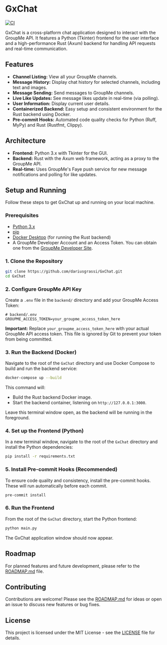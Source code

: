 # GxChat

[![CI](https://github.com/dariusgrassi/GxChat/actions/workflows/ci.yml/badge.svg)](https://github.com/dariusgrassi/GxChat/actions/workflows/ci.yml)

GxChat is a cross-platform chat application designed to interact with the GroupMe API. It features a Python (Tkinter) frontend for the user interface and a high-performance Rust (Axum) backend for handling API requests and real-time communication.

## Features

-   **Channel Listing:** View all your GroupMe channels.
-   **Message History:** Display chat history for selected channels, including text and images.
-   **Message Sending:** Send messages to GroupMe channels.
-   **Live Like Updates:** See message likes update in real-time (via polling).
-   **User Information:** Display current user details.
-   **Containerized Backend:** Easy setup and consistent environment for the Rust backend using Docker.
-   **Pre-commit Hooks:** Automated code quality checks for Python (Ruff, MyPy) and Rust (Rustfmt, Clippy).

## Architecture

-   **Frontend:** Python 3.x with Tkinter for the GUI.
-   **Backend:** Rust with the Axum web framework, acting as a proxy to the GroupMe API.
-   **Real-time:** Uses GroupMe's Faye push service for new message notifications and polling for like updates.

## Setup and Running

Follow these steps to get GxChat up and running on your local machine.

### Prerequisites

-   [Python 3.x](https://www.python.org/downloads/)
-   [pip](https://pip.pypa.io/en/stable/installation/)
-   [Docker Desktop](https://www.docker.com/products/docker-desktop) (for running the Rust backend)
-   A GroupMe Developer Account and an Access Token. You can obtain one from the [GroupMe Developer Site](https://dev.groupme.com/).

### 1. Clone the Repository

```bash
git clone https://github.com/dariusgrassi/GxChat.git
cd GxChat
```

### 2. Configure GroupMe API Key

Create a `.env` file in the `backend/` directory and add your GroupMe Access Token:

```
# backend/.env
GROUPME_ACCESS_TOKEN=your_groupme_access_token_here
```

**Important:** Replace `your_groupme_access_token_here` with your actual GroupMe API access token. This file is ignored by Git to prevent your token from being committed.

### 3. Run the Backend (Docker)

Navigate to the root of the `GxChat` directory and use Docker Compose to build and run the backend service:

```bash
docker-compose up --build
```

This command will:
-   Build the Rust backend Docker image.
-   Start the backend container, listening on `http://127.0.0.1:3000`.

Leave this terminal window open, as the backend will be running in the foreground.

### 4. Set up the Frontend (Python)

In a new terminal window, navigate to the root of the `GxChat` directory and install the Python dependencies:

```bash
pip install -r requirements.txt
```

### 5. Install Pre-commit Hooks (Recommended)

To ensure code quality and consistency, install the pre-commit hooks. These will run automatically before each commit.

```bash
pre-commit install
```

### 6. Run the Frontend

From the root of the `GxChat` directory, start the Python frontend:

```bash
python main.py
```

The GxChat application window should now appear.

## Roadmap

For planned features and future development, please refer to the [ROADMAP.md](ROADMAP.md) file.

## Contributing

Contributions are welcome! Please see the [ROADMAP.md](ROADMAP.md) for ideas or open an issue to discuss new features or bug fixes.

## License

This project is licensed under the MIT License - see the [LICENSE](LICENSE) file for details.
